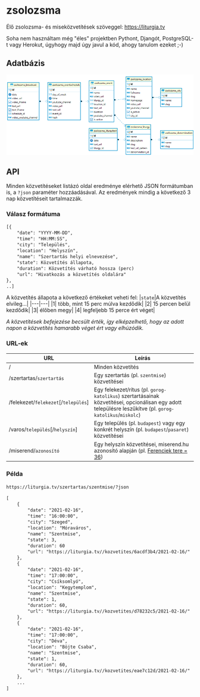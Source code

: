 # zsolozsma
Élő zsolozsma- és miseközvetítések szöveggel: https://liturgia.tv

Soha nem használtam még "éles" projektben Pythont, Djangót, PostgreSQL-t vagy Herokut, úgyhogy majd úgy javul a kód, ahogy tanulom ezeket ;-)

## Adatbázis

![Adatbázisséma](docs/db.png?raw=true "Adatbázisséma")

## API

Minden közvetítéseket listázó oldal eredménye elérhető JSON formátumban is, a `?json` paraméter hozzáadásával. Az eredmények mindig a következő 3 nap közvetítéseit tartalmazzák.

### Válasz formátuma

```
[{
    "date": "YYYY-MM-DD", 
    "time": "HH:MM:SS", 
    "city": "Település", 
    "location": "Helyszín", 
    "name": "Szertartás helyi elnevezése", 
    "state": Közvetítés állapota, 
    "duration": Közvetítés várható hossza (perc)
    "url": "Hivatkozás a közvetítés oldalára"
},
..]
```

A közvetítés állapota a következő értékeket veheti fel:
|`state`|A közvetítés elvileg...|
|---|---|
|1| több, mint 15 perc múlva kezdődik|
|2| 15 percen belül kezdődik|
|3| élőben megy|
|4| legfeljebb 15 perce ért véget|

*A közvetítések befejezése becsült érték, így elképzelhető, hogy az adott napon a közvetítés hamarabb véget ért vagy elhúzódik.*

### URL-ek

| URL | Leírás |
|---|---|
|/|Minden közvetítés|
|/szertartas/`szertartás`|Egy szertartás (pl. `szentmise`) közvetítései|
|/felekezet/`felekezet`[/`település`]|Egy felekezet/rítus (pl. `gorog-katolikus`) szertartásainak közvetítései, opcionálisan egy adott településre leszűkítve (pl. `gorog-katolikus`/`miskolc`) |
|/varos/`település`[/`helyszín`]|Egy település (pl. `budapest`) vagy egy konkrét helyszín (pl. `budapest`/`pasaret`) közvetítései |
|/miserend/`azonosító`|Egy helyszín közvetítései, miserend.hu azonosító alapján (pl. [Ferenciek tere = 36](https://miserend.hu/templom/36))|

### Példa

`https://liturgia.tv/szertartas/szentmise/?json`

```
[
    {
        "date": "2021-02-16",
        "time": "16:00:00",
        "city": "Szeged",
        "location": "Móraváros",
        "name": "Szentmise",
        "state": 3,
        "duration": 60
        "url": "https://liturgia.tv//kozvetites/6acdf3b4/2021-02-16/"
    },
    {
        "date": "2021-02-16",
        "time": "17:00:00",
        "city": "Csíksomlyó",
        "location": "Kegytemplom",
        "name": "Szentmise",
        "state": 1,
        "duration": 60,
        "url": "https://liturgia.tv//kozvetites/d78232c5/2021-02-16/"
    },
    {
        "date": "2021-02-16",
        "time": "17:00:00",
        "city": "Déva",
        "location": "Böjte Csaba",
        "name": "Szentmise",
        "state": 1,
        "duration": 60,
        "url": "https://liturgia.tv//kozvetites/eae7c12d/2021-02-16/"
    },
    ...
]
```